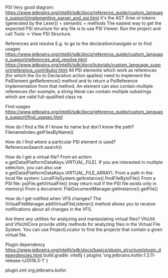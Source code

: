 PSI
Very good diagram: https://www.jetbrains.org/intellij/sdk/docs/reference_guide/custom_language_support/implementing_parser_and_psi.html
it's the AST (tree ot tokens (generated by the Lexer)) + semantic + methods
The easiest way to get the expected PSI structure for any file is to use PSI Viewer. Run the project and call Tools → View PSI Structure.

References and resolve
E.g. to go to the declaration/navigate or to find usages
https://www.jetbrains.org/intellij/sdk/docs/reference_guide/custom_language_support/references_and_resolve.html
https://www.jetbrains.org/intellij/sdk/docs/tutorials/custom_language_support/reference_contributor.html
All PSI elements which work as references (for which the Go to Declaration action applies) need to implement the PsiElement.getReference() method and to return a PsiReference implementation from that method.
An element can also contain multiple references (for example, a string literal can contain multiple substrings which are valid full-qualified class na

Find usages
https://www.jetbrains.org/intellij/sdk/docs/reference_guide/custom_language_support/find_usages.html 

How do I find a file if I know its name but don’t know the path?
FilenameIndex.getFilesByName()

How do I find where a particular PSI element is used?
ReferencesSearch.search()

How do I get a virtual file?
From an action: e.getData(PlatformDataKeys.VIRTUAL_FILE). If you are interested in multiple selection, you can also use e.getData(PlatformDataKeys.VIRTUAL_FILE_ARRAY).
From a path in the local file system: LocalFileSystem.getInstance().findFileByIoFile()
From a PSI file: psiFile.getVirtualFile() (may return null if the PSI file exists only in memory)
From a document: FileDocumentManager.getInstance().getFile()

How do I get notified when VFS changes?
The VirtualFileManager.addVirtualFileListener() method allows you to receive notifications about all changes in the VFS.

Are there any utilities for analyzing and manipulating virtual files?
VfsUtil and VfsUtilCore provide utility methods for analyzing files in the Virtual File System.
You can use ProjectLocator to find the projects that contain a given virtual file.

Plugin dependency 
https://www.jetbrains.org/intellij/sdk/docs/basics/plugin_structure/plugin_dependencies.html
build.gradle:
intellij {
    plugins 'org.jetbrains.kotlin:1.3.11-release-IJ2018.3-1'
}

plugin.xml
<depends>org.jetbrains.kotlin</depends>